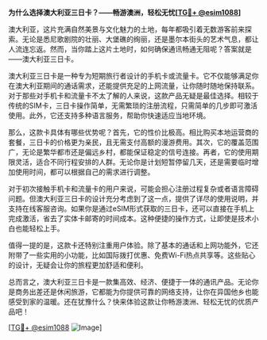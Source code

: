 **为什么选择澳大利亚三日卡？——畅游澳洲，轻松无忧[[TG💪+ @esim1088](https://t.me/s/esim1088)]**

澳大利亚，这片充满自然美景与文化魅力的土地，每年都吸引着无数游客前来探索。无论是悉尼歌剧院的壮丽、大堡礁的绚丽，还是墨尔本街头的艺术气息，都让人流连忘返。然而，当你踏上这片土地时，如何确保通讯畅通无阻呢？答案就是——澳大利亚三日卡。

澳大利亚三日卡是一种专为短期旅行者设计的手机卡或流量卡。它不仅能够满足你在澳大利亚期间的通话需求，还能提供充足的上网流量，让你随时随地保持联系。对于那些对手机卡和流量卡不太了解的人来说，这款产品无疑是最佳选择。相较于传统的SIM卡，三日卡操作简单，无需繁琐的注册流程，只需简单的几步即可激活使用。此外，它还支持多种语言服务，帮助你快速适应当地环境。

那么，这款卡具体有哪些优势呢？首先，它的性价比极高。相比购买本地运营商的套餐，三日卡的价格更为亲民，且无需支付高额的漫游费用。其次，它的覆盖范围广，无论是繁华都市还是偏远乡村，都能保证稳定的信号连接。再者，它的使用期限灵活，适合不同行程安排的人群。无论你是计划短暂停留几天，还是需要临时增加使用时间，都可以根据自己的需求进行调整。

对于初次接触手机卡和流量卡的用户来说，可能会担心注册过程复杂或者语言障碍问题。但澳大利亚三日卡的设计充分考虑到了这一点，提供了详尽的使用说明，并支持在线客服咨询。如果你是通过eSIM形式获取的三日卡，还可以直接在手机上完成激活，省去了实体卡邮寄的时间成本。这种便捷的操作方式，让即使是技术小白也能轻松上手。

值得一提的是，这款卡还特别注重用户体验。除了基本的通话和上网功能外，它还附带了一些实用的小功能，比如国际拨打优惠、免费Wi-Fi热点共享等。这些贴心的设计，无疑会让你的旅程更加舒适和便利。

总而言之，澳大利亚三日卡是一款集高效、经济、便捷于一体的通讯产品。无论你是商务出差还是休闲旅游，它都能为你提供可靠的网络支持，让你在异国他乡也能感受到家的温暖。还在犹豫什么？快来体验这款让你畅游澳洲、轻松无忧的优质产品吧！

[[TG💪+ @esim1088](https://t.me/s/esim1088) ![Image](https://i.postimg.cc/4NQfJmqS/Snipaste-2025-05-13-00-14-12.png)]